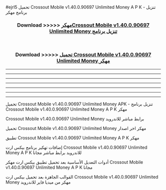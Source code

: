 #ejrl5 تحميل Crossout Mobile v1.40.0.90697 Unlimited Money  A P K - تنزيل برنامج مهكر



<div align="center">
<h3>Download >>>>> <a href="https://runaway1.web.app/?sq=Crossout Mobile v1.40.0.90697 Unlimited Money ">مهكرCrossout Mobile v1.40.0.90697 Unlimited Money  تنزيل برنامج</a></h3><br>

<h3>Download >>>>> <a href="https://runaway1.web.app/?sq=Crossout Mobile v1.40.0.90697 Unlimited Money ">تحميل Crossout Mobile v1.40.0.90697 Unlimited Money  مهكر</a></h3>
</div>


----------------------------------------------------------

----------------------------------------------------------

----------------------------------------------------------

----------------------------------------------------------

----------------------------------------------------------

----------------------------------------------------------

----------------------------------------------------------

تحميل Crossout Mobile v1.40.0.90697 Unlimited Money  APK - تنزيل برنامج Crossout Mobile v1.40.0.90697 Unlimited Money  A P K مهكر

Crossout Mobile v1.40.0.90697 Unlimited Money  برابط مباشر للاندرويد

تحميل Crossout Mobile v1.40.0.90697 Unlimited Money  مهكر اخر اصدار

تطبيق Crossout Mobile v1.40.0.90697 Unlimited Money  A P K مهكر

إضافات تهكير برنامج بيكس ارت Crossout Mobile v1.40.0.90697 Unlimited Money  A P K للاندرويد برابط مباشر مجانا

أدوات التعديل الأساسية بعد تحميل تطبيق بيكس ارت مهكر Crossout Mobile v1.40.0.90697 Unlimited Money  A P K مجانا

القوالب الجاهزة بعد تحميل بيكس ارت Crossout Mobile v1.40.0.90697 Unlimited Money  مهكر من ميديا فاير للاندرويد


